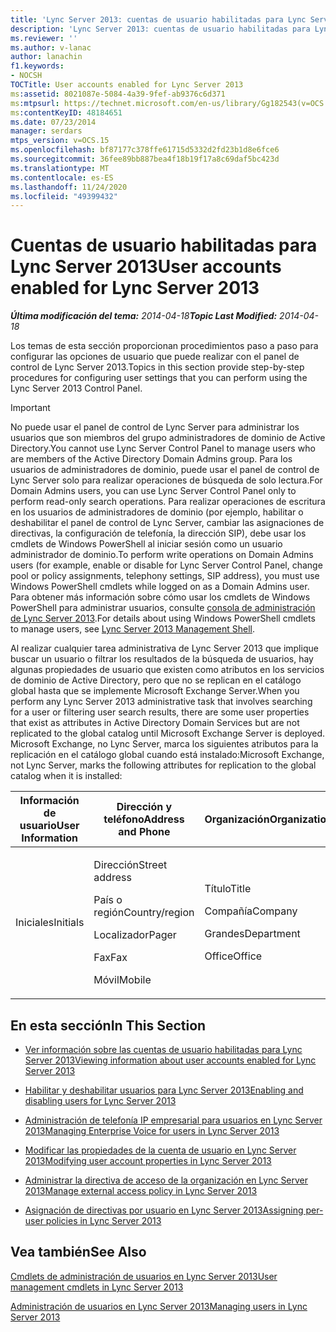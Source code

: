 ```yaml
---
title: 'Lync Server 2013: cuentas de usuario habilitadas para Lync Server'
description: 'Lync Server 2013: cuentas de usuario habilitadas para Lync Server.'
ms.reviewer: ''
ms.author: v-lanac
author: lanachin
f1.keywords:
- NOCSH
TOCTitle: User accounts enabled for Lync Server 2013
ms:assetid: 8021087e-5084-4a39-9fef-ab9376c6d371
ms:mtpsurl: https://technet.microsoft.com/en-us/library/Gg182543(v=OCS.15)
ms:contentKeyID: 48184651
ms.date: 07/23/2014
manager: serdars
mtps_version: v=OCS.15
ms.openlocfilehash: bf87177c378ffe61715d5332d2fd23b1d8e6fce6
ms.sourcegitcommit: 36fee89bb887bea4f18b19f17a8c69daf5bc423d
ms.translationtype: MT
ms.contentlocale: es-ES
ms.lasthandoff: 11/24/2020
ms.locfileid: "49399432"
---
```

# <a name="user-accounts-enabled-for-lync-server-2013"></a><span data-ttu-id="f50d8-103">Cuentas de usuario habilitadas para Lync Server 2013</span><span class="sxs-lookup"><span data-stu-id="f50d8-103">User accounts enabled for Lync Server 2013</span></span>

<div data-xmlns="http://www.w3.org/1999/xhtml">

<div class="topic" data-xmlns="http://www.w3.org/1999/xhtml" data-msxsl="urn:schemas-microsoft-com:xslt" data-cs="https://msdn.microsoft.com/">

<div data-asp="https://msdn2.microsoft.com/asp">



</div>

<div id="mainSection">

<div id="mainBody"><span data-ttu-id="f50d8-104">

<span> </span></span><span class="sxs-lookup"><span data-stu-id="f50d8-104">

<span> </span></span></span>

<span data-ttu-id="f50d8-105">_**Última modificación del tema:** 2014-04-18_</span><span class="sxs-lookup"><span data-stu-id="f50d8-105">_**Topic Last Modified:** 2014-04-18_</span></span>

<span data-ttu-id="f50d8-106">Los temas de esta sección proporcionan procedimientos paso a paso para configurar las opciones de usuario que puede realizar con el panel de control de Lync Server 2013.</span><span class="sxs-lookup"><span data-stu-id="f50d8-106">Topics in this section provide step-by-step procedures for configuring user settings that you can perform using the Lync Server 2013 Control Panel.</span></span>

<div>


> [!IMPORTANT]  
> <span data-ttu-id="f50d8-107">No puede usar el panel de control de Lync Server para administrar los usuarios que son miembros del grupo administradores de dominio de Active Directory.</span><span class="sxs-lookup"><span data-stu-id="f50d8-107">You cannot use Lync Server Control Panel to manage users who are members of the Active Directory Domain Admins group.</span></span> <span data-ttu-id="f50d8-108">Para los usuarios de administradores de dominio, puede usar el panel de control de Lync Server solo para realizar operaciones de búsqueda de solo lectura.</span><span class="sxs-lookup"><span data-stu-id="f50d8-108">For Domain Admins users, you can use Lync Server Control Panel only to perform read-only search operations.</span></span> <span data-ttu-id="f50d8-109">Para realizar operaciones de escritura en los usuarios de administradores de dominio (por ejemplo, habilitar o deshabilitar el panel de control de Lync Server, cambiar las asignaciones de directivas, la configuración de telefonía, la dirección SIP), debe usar los cmdlets de Windows PowerShell al iniciar sesión como un usuario administrador de dominio.</span><span class="sxs-lookup"><span data-stu-id="f50d8-109">To perform write operations on Domain Admins users (for example, enable or disable for Lync Server Control Panel, change pool or policy assignments, telephony settings, SIP address), you must use Windows PowerShell cmdlets while logged on as a Domain Admins user.</span></span> <span data-ttu-id="f50d8-110">Para obtener más información sobre cómo usar los cmdlets de Windows PowerShell para administrar usuarios, consulte <A href="lync-server-2013-lync-server-management-shell.md">consola de administración de Lync Server 2013</A>.</span><span class="sxs-lookup"><span data-stu-id="f50d8-110">For details about using Windows PowerShell cmdlets to manage users, see <A href="lync-server-2013-lync-server-management-shell.md">Lync Server 2013 Management Shell</A>.</span></span>



</div>

<span data-ttu-id="f50d8-111">Al realizar cualquier tarea administrativa de Lync Server 2013 que implique buscar un usuario o filtrar los resultados de la búsqueda de usuarios, hay algunas propiedades de usuario que existen como atributos en los servicios de dominio de Active Directory, pero que no se replican en el catálogo global hasta que se implemente Microsoft Exchange Server.</span><span class="sxs-lookup"><span data-stu-id="f50d8-111">When you perform any Lync Server 2013 administrative task that involves searching for a user or filtering user search results, there are some user properties that exist as attributes in Active Directory Domain Services but are not replicated to the global catalog until Microsoft Exchange Server is deployed.</span></span> <span data-ttu-id="f50d8-112">Microsoft Exchange, no Lync Server, marca los siguientes atributos para la replicación en el catálogo global cuando está instalado:</span><span class="sxs-lookup"><span data-stu-id="f50d8-112">Microsoft Exchange, not Lync Server, marks the following attributes for replication to the global catalog when it is installed:</span></span>


<table>
<colgroup>
<col style="width: 33%" />
<col style="width: 33%" />
<col style="width: 33%" />
</colgroup>
<thead>
<tr class="header">
<th><span data-ttu-id="f50d8-113">Información de usuario</span><span class="sxs-lookup"><span data-stu-id="f50d8-113">User Information</span></span></th>
<th><span data-ttu-id="f50d8-114">Dirección y teléfono</span><span class="sxs-lookup"><span data-stu-id="f50d8-114">Address and Phone</span></span></th>
<th><span data-ttu-id="f50d8-115">Organización</span><span class="sxs-lookup"><span data-stu-id="f50d8-115">Organization</span></span></th>
</tr>
</thead>
<tbody>
<tr class="odd">
<td><p><span data-ttu-id="f50d8-116">Iniciales</span><span class="sxs-lookup"><span data-stu-id="f50d8-116">Initials</span></span></p></td>
<td><p><span data-ttu-id="f50d8-117">Dirección</span><span class="sxs-lookup"><span data-stu-id="f50d8-117">Street address</span></span></p>
<p><span data-ttu-id="f50d8-118">País o región</span><span class="sxs-lookup"><span data-stu-id="f50d8-118">Country/region</span></span></p>
<p><span data-ttu-id="f50d8-119">Localizador</span><span class="sxs-lookup"><span data-stu-id="f50d8-119">Pager</span></span></p>
<p><span data-ttu-id="f50d8-120">Fax</span><span class="sxs-lookup"><span data-stu-id="f50d8-120">Fax</span></span></p>
<p><span data-ttu-id="f50d8-121">Móvil</span><span class="sxs-lookup"><span data-stu-id="f50d8-121">Mobile</span></span></p></td>
<td><p><span data-ttu-id="f50d8-122">Título</span><span class="sxs-lookup"><span data-stu-id="f50d8-122">Title</span></span></p>
<p><span data-ttu-id="f50d8-123">Compañía</span><span class="sxs-lookup"><span data-stu-id="f50d8-123">Company</span></span></p>
<p><span data-ttu-id="f50d8-124">Grandes</span><span class="sxs-lookup"><span data-stu-id="f50d8-124">Department</span></span></p>
<p><span data-ttu-id="f50d8-125">Office</span><span class="sxs-lookup"><span data-stu-id="f50d8-125">Office</span></span></p></td>
</tr>
</tbody>
</table>


<div>

## <a name="in-this-section"></a><span data-ttu-id="f50d8-126">En esta sección</span><span class="sxs-lookup"><span data-stu-id="f50d8-126">In This Section</span></span>

  - [<span data-ttu-id="f50d8-127">Ver información sobre las cuentas de usuario habilitadas para Lync Server 2013</span><span class="sxs-lookup"><span data-stu-id="f50d8-127">Viewing information about user accounts enabled for Lync Server 2013</span></span>](lync-server-2013-viewing-information-about-user-accounts-enabled-for-lync-server.md)

  - [<span data-ttu-id="f50d8-128">Habilitar y deshabilitar usuarios para Lync Server 2013</span><span class="sxs-lookup"><span data-stu-id="f50d8-128">Enabling and disabling users for Lync Server 2013</span></span>](lync-server-2013-enabling-and-disabling-users-for-lync-server.md)

  - [<span data-ttu-id="f50d8-129">Administración de telefonía IP empresarial para usuarios en Lync Server 2013</span><span class="sxs-lookup"><span data-stu-id="f50d8-129">Managing Enterprise Voice for users in Lync Server 2013</span></span>](lync-server-2013-managing-enterprise-voice-for-users.md)

  - [<span data-ttu-id="f50d8-130">Modificar las propiedades de la cuenta de usuario en Lync Server 2013</span><span class="sxs-lookup"><span data-stu-id="f50d8-130">Modifying user account properties in Lync Server 2013</span></span>](lync-server-2013-modifying-user-account-properties.md)

  - [<span data-ttu-id="f50d8-131">Administrar la directiva de acceso de la organización en Lync Server 2013</span><span class="sxs-lookup"><span data-stu-id="f50d8-131">Manage external access policy in Lync Server 2013</span></span>](lync-server-2013-manage-external-access-policy-for-your-organization.md)

  - [<span data-ttu-id="f50d8-132">Asignación de directivas por usuario en Lync Server 2013</span><span class="sxs-lookup"><span data-stu-id="f50d8-132">Assigning per-user policies in Lync Server 2013</span></span>](lync-server-2013-assigning-per-user-policies.md)

</div>

<div>

## <a name="see-also"></a><span data-ttu-id="f50d8-133">Vea también</span><span class="sxs-lookup"><span data-stu-id="f50d8-133">See Also</span></span>


[<span data-ttu-id="f50d8-134">Cmdlets de administración de usuarios en Lync Server 2013</span><span class="sxs-lookup"><span data-stu-id="f50d8-134">User management cmdlets in Lync Server 2013</span></span>](lync-server-2013-user-management-cmdlets.md)  


[<span data-ttu-id="f50d8-135">Administración de usuarios en Lync Server 2013</span><span class="sxs-lookup"><span data-stu-id="f50d8-135">Managing users in Lync Server 2013</span></span>](lync-server-2013-managing-users-in-lync-server.md)  
  

<span data-ttu-id="f50d8-136"></div>

</div>

<span> </span>

</div>

</div>

</span><span class="sxs-lookup"><span data-stu-id="f50d8-136"></div>

</div>

<span> </span>

</div>

</div>

</span></span></div>

